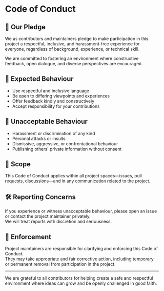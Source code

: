 # Code of Conduct

## 📌 Our Pledge

We as contributors and maintainers pledge to make participation in this project a respectful, inclusive, and harassment-free experience for everyone, regardless of background, experience, or technical skill.

We are committed to fostering an environment where constructive feedback, open dialogue, and diverse perspectives are encouraged.

## 🙋 Expected Behaviour

- Use respectful and inclusive language
- Be open to differing viewpoints and experiences
- Offer feedback kindly and constructively
- Accept responsibility for your contributions

## 🚫 Unacceptable Behaviour

- Harassment or discrimination of any kind
- Personal attacks or insults
- Dismissive, aggressive, or confrontational behaviour
- Publishing others' private information without consent

## 🧭 Scope

This Code of Conduct applies within all project spaces—issues, pull requests, discussions—and in any communication related to the project.

## 🛠 Reporting Concerns

If you experience or witness unacceptable behaviour, please open an issue or contact the project maintainer privately.  
We will treat reports with discretion and seriousness.

## 🤝 Enforcement

Project maintainers are responsible for clarifying and enforcing this Code of Conduct.  
They may take appropriate and fair corrective action, including temporary or permanent removal from participation in the project.

---

We are grateful to all contributors for helping create a safe and respectful environment where ideas can grow and be openly challenged in good faith.
